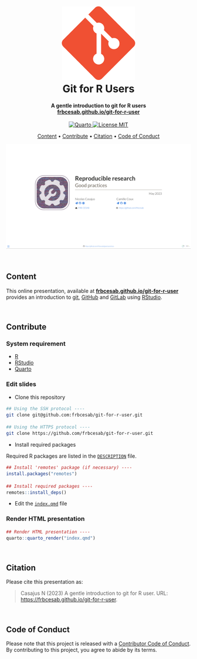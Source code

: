 <h1 align="center">
  <br>
  <a href="https://frbcesab.github.io/git-for-r-user"><img src="img/git-logo.png" alt="Logo" width="200"></a>
  <br>Git for R Users<br>
</h1>

<h4 align="center">A gentle introduction to git for R users
<br>
<a href="https://frbcesab.github.io/git-for-r-user" target="_blank"><b>frbcesab.github.io/git-for-r-user</b></a></h4>

<p align="center">
  <a href="https://quarto.org/">
    <img src="https://img.shields.io/badge/Made%20with-Quarto-blue.svg" alt="Quarto">
  </a>
  <a href="https://choosealicense.com/licenses/mit/">
    <img src="https://img.shields.io/badge/License-MIT-yellow.svg" alt="License MIT">
  </a>
</p>

<p align="center">
  <a href="#content">Content</a> •
  <a href="#contribute">Contribute</a> •
  <a href="#citation">Citation</a> •
  <a href="#code-of-conduct">Code of Conduct</a>
</p>

![screenshot](img/screenshot.png)


<br>


## Content

This online presentation, available at [**frbcesab.github.io/git-for-r-user**](https://frbcesab.github.io/git-for-r-user)
provides an introduction to [git](https://git-scm.com/), [GitHub](https://github.com) 
and [GitLab](https://about.gitlab.com/) using [RStudio](https://posit.co/download/rstudio-desktop/).


<br>


## Contribute

### System requirement

- [R](https://cran.r-project.org/)
- [RStudio](https://posit.co/download/rstudio-desktop/)
- [Quarto](https://quarto.org/)

### Edit slides

- Clone this repository

```sh
## Using the SSH protocol ----
git clone git@github.com:frbcesab/git-for-r-user.git

## Using the HTTPS protocol ----
git clone https://github.com/frbcesab/git-for-r-user.git
```

- Install required packages

Required R packages are listed in the 
[`DESCRIPTION`](https://github.com/frbcesab/git-for-r-user/blob/main/DESCRIPTION)
file.

```r
## Install 'remotes' package (if necessary) ----
install.packages("remotes")

## Install required packages ----
remotes::install_deps()
```

- Edit the 
[`index.qmd`](https://github.com/frbcesab/git-for-r-user/blob/main/index.Rmd) 
file

### Render HTML presentation

```r
## Render HTML presentation ----
quarto::quarto_render("index.qmd")
```


<br>


## Citation

Please cite this presentation as:

> Casajus N (2023) A gentle introduction to git for R user. URL: <https://frbcesab.github.io/git-for-r-user>.


<br>


## Code of Conduct

Please note that this project is released with a
[Contributor Code of
Conduct](https://contributor-covenant.org/version/2/0/CODE_OF_CONDUCT.html).
By contributing to this project, you agree to abide by its terms.
